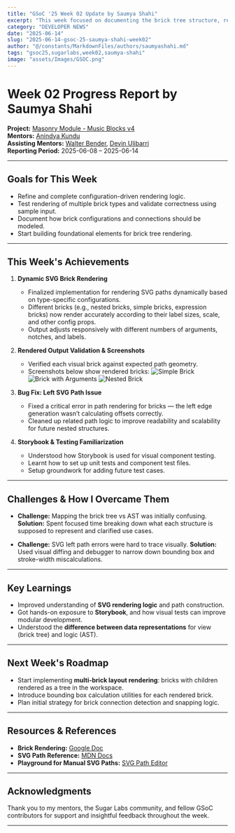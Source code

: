 ```yaml
---
title: "GSoC '25 Week 02 Update by Saumya Shahi"
excerpt: "This week focused on documenting the brick tree structure, refining SVG path generation, and learning testing tools like Storybook."
category: "DEVELOPER NEWS"
date: "2025-06-14"
slug: "2025-06-14-gsoc-25-saumya-shahi-week02"
author: "@/constants/MarkdownFiles/authors/saumyashahi.md"
tags: "gsoc25,sugarlabs,week02,saumya-shahi"
image: "assets/Images/GSOC.png"
---
```


<!-- markdownlint-disable -->

# Week 02 Progress Report by Saumya Shahi

**Project:** [Masonry Module - Music Blocks v4](https://github.com/sugarlabs/musicblocks-v4)  
**Mentors:** [Anindya Kundu](https://github.com/meganindya/)  
**Assisting Mentors:** [Walter Bender](https://github.com/walterbender), [Devin Ulibarri](https://github.com/pikurasa)  
**Reporting Period:** 2025-06-08 – 2025-06-14  

---

## Goals for This Week

- Refine and complete configuration-driven rendering logic.
- Test rendering of multiple brick types and validate correctness using sample input.
- Document how brick configurations and connections should be modeled.
- Start building foundational elements for brick tree rendering.

---

## This Week's Achievements

1. **Dynamic SVG Brick Rendering**  
   - Finalized implementation for rendering SVG paths dynamically based on type-specific configurations.  
   - Different bricks (e.g., nested bricks, simple bricks, expression bricks) now render accurately according to their label sizes, scale, and other config props.  
   - Output adjusts responsively with different numbers of arguments, notches, and labels.

2. **Rendered Output Validation & Screenshots**  
   - Verified each visual brick against expected path geometry.  
   - Screenshots below show rendered bricks:
        ![Simple Brick](/assets/Images/simple-bricks.png)
        ![Brick with Arguments](/assets/Images/expression-bricks.png)
        ![Nested Brick](/assets/Images/nested-bricks.png)

2. **Bug Fix: Left SVG Path Issue**

   * Fixed a critical error in path rendering for bricks — the left edge generation wasn’t calculating offsets correctly.
   * Cleaned up related path logic to improve readability and scalability for future nested structures.

3. **Storybook & Testing Familiarization**

   * Understood how Storybook is used for visual component testing.
   * Learnt how to set up unit tests and component test files.
   * Setup groundwork for adding future test cases.

---

## Challenges & How I Overcame Them

- **Challenge:** Mapping the brick tree vs AST was initially confusing.
**Solution:** Spent focused time breaking down what each structure is supposed to represent and clarified use cases.

- **Challenge:** SVG left path errors were hard to trace visually.
**Solution:** Used visual diffing and debugger to narrow down bounding box and stroke-width miscalculations.

---

## Key Learnings

- Improved understanding of **SVG rendering logic** and path construction.
- Got hands-on exposure to **Storybook**, and how visual tests can improve modular development.
- Understood the **difference between data representations** for view (brick tree) and logic (AST).


---

## Next Week's Roadmap

- Start implementing **multi-brick layout rendering**: bricks with children rendered as a tree in the workspace.
- Introduce bounding box calculation utilities for each rendered brick.
- Plan initial strategy for brick connection detection and snapping logic.

---

## Resources & References

- **Brick Rendering:** [Google Doc](https://docs.google.com/document/d/1UJXh3734S138BoTsGulzeTlZXstyvWd6syJK2eclMKI/edit?tab=t.dxoea5urpxyl#heading=h.wa29sjgrasfn)
- **SVG Path Reference:** [MDN Docs](https://developer.mozilla.org/en-US/docs/Web/SVG/Tutorial/Paths)
- **Playground for Manual SVG Paths:** [SVG Path Editor](https://yqnn.github.io/svg-path-editor/)

---

## Acknowledgments

Thank you to my mentors, the Sugar Labs community, and fellow GSoC contributors for support and insightful feedback throughout the week.

---
